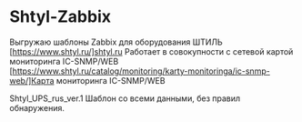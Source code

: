# Shtyl-Zabbix
Выгружаю шаблоны Zabbix для оборудования ШТИЛЬ
[https://www.shtyl.ru/]shtyl.ru
Работает в совокупности с сетевой картой мониторинга IC-SNMP/WEB
[https://www.shtyl.ru/catalog/monitoring/karty-monitoringa/ic-snmp-web/]Карта мониторинга IC-SNMP/WEB

Shtyl_UPS_rus_ver.1
Шаблон со всеми данными, без правил обнаружения.